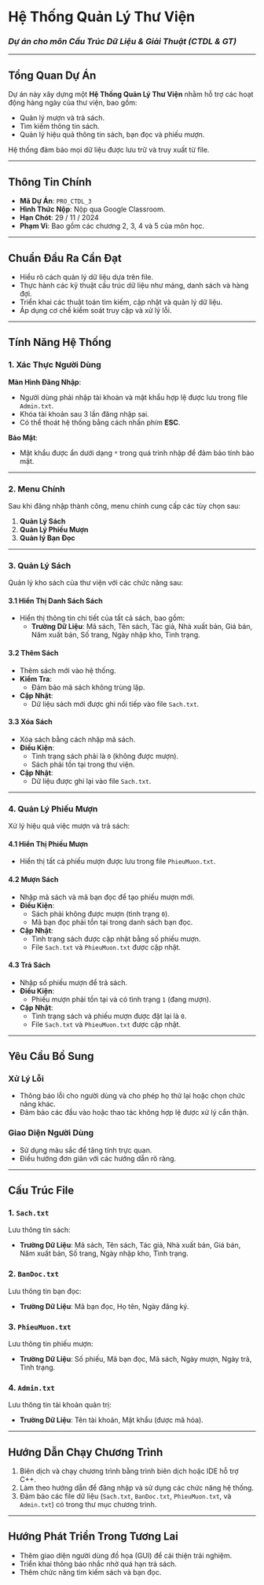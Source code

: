 # **Hệ Thống Quản Lý Thư Viện**  
### *Dự án cho môn Cấu Trúc Dữ Liệu & Giải Thuật (CTDL & GT)*  

---

## **Tổng Quan Dự Án**  
Dự án này xây dựng một **Hệ Thống Quản Lý Thư Viện** nhằm hỗ trợ các hoạt động hàng ngày của thư viện, bao gồm:  
- Quản lý mượn và trả sách.  
- Tìm kiếm thông tin sách.  
- Quản lý hiệu quả thông tin sách, bạn đọc và phiếu mượn.  

Hệ thống đảm bảo mọi dữ liệu được lưu trữ và truy xuất từ file.  

---

## **Thông Tin Chính**  
- **Mã Dự Án**: `PRO_CTDL_3`  
- **Hình Thức Nộp**: Nộp qua Google Classroom.  
- **Hạn Chót**: 29 / 11 / 2024  
- **Phạm Vi**: Bao gồm các chương 2, 3, 4 và 5 của môn học.  

---

## **Chuẩn Đầu Ra Cần Đạt**  
- Hiểu rõ cách quản lý dữ liệu dựa trên file.  
- Thực hành các kỹ thuật cấu trúc dữ liệu như mảng, danh sách và hàng đợi.  
- Triển khai các thuật toán tìm kiếm, cập nhật và quản lý dữ liệu.  
- Áp dụng cơ chế kiểm soát truy cập và xử lý lỗi.  

---

## **Tính Năng Hệ Thống**  

### **1. Xác Thực Người Dùng**  
**Màn Hình Đăng Nhập**:  
- Người dùng phải nhập tài khoản và mật khẩu hợp lệ được lưu trong file `Admin.txt`.  
- Khóa tài khoản sau 3 lần đăng nhập sai.  
- Có thể thoát hệ thống bằng cách nhấn phím **ESC**.  

**Bảo Mật**:  
- Mật khẩu được ẩn dưới dạng `*` trong quá trình nhập để đảm bảo tính bảo mật.  

---

### **2. Menu Chính**  
Sau khi đăng nhập thành công, menu chính cung cấp các tùy chọn sau:  
1. **Quản Lý Sách**  
2. **Quản Lý Phiếu Mượn**
3. **Quản lý Bạn Đọc**

---

### **3. Quản Lý Sách**  
Quản lý kho sách của thư viện với các chức năng sau:  

#### **3.1 Hiển Thị Danh Sách Sách**  
- Hiển thị thông tin chi tiết của tất cả sách, bao gồm:  
  - **Trường Dữ Liệu**: Mã sách, Tên sách, Tác giả, Nhà xuất bản, Giá bán, Năm xuất bản, Số trang, Ngày nhập kho, Tình trạng.  

#### **3.2 Thêm Sách**  
- Thêm sách mới vào hệ thống.  
- **Kiểm Tra**:  
  - Đảm bảo mã sách không trùng lặp.  
- **Cập Nhật**:  
  - Dữ liệu sách mới được ghi nối tiếp vào file `Sach.txt`.  

#### **3.3 Xóa Sách**  
- Xóa sách bằng cách nhập mã sách.  
- **Điều Kiện**:  
  - Tình trạng sách phải là `0` (không được mượn).  
  - Sách phải tồn tại trong thư viện.  
- **Cập Nhật**:  
  - Dữ liệu được ghi lại vào file `Sach.txt`.  

---

### **4. Quản Lý Phiếu Mượn**  
Xử lý hiệu quả việc mượn và trả sách:  

#### **4.1 Hiển Thị Phiếu Mượn**  
- Hiển thị tất cả phiếu mượn được lưu trong file `PhieuMuon.txt`.  

#### **4.2 Mượn Sách**  
- Nhập mã sách và mã bạn đọc để tạo phiếu mượn mới.  
- **Điều Kiện**:  
  - Sách phải không được mượn (tình trạng `0`).  
  - Mã bạn đọc phải tồn tại trong danh sách bạn đọc.  
- **Cập Nhật**:  
  - Tình trạng sách được cập nhật bằng số phiếu mượn.  
  - File `Sach.txt` và `PhieuMuon.txt` được cập nhật.  

#### **4.3 Trả Sách**  
- Nhập số phiếu mượn để trả sách.  
- **Điều Kiện**:  
  - Phiếu mượn phải tồn tại và có tình trạng `1` (đang mượn).  
- **Cập Nhật**:  
  - Tình trạng sách và phiếu mượn được đặt lại là `0`.  
  - File `Sach.txt` và `PhieuMuon.txt` được cập nhật.  

---

## **Yêu Cầu Bổ Sung**  

### **Xử Lý Lỗi**  
- Thông báo lỗi cho người dùng và cho phép họ thử lại hoặc chọn chức năng khác.  
- Đảm bảo các đầu vào hoặc thao tác không hợp lệ được xử lý cẩn thận.  

### **Giao Diện Người Dùng**  
- Sử dụng màu sắc để tăng tính trực quan.  
- Điều hướng đơn giản với các hướng dẫn rõ ràng.  

---

## **Cấu Trúc File**  

### **1. `Sach.txt`**  
Lưu thông tin sách:  
- **Trường Dữ Liệu**: Mã sách, Tên sách, Tác giả, Nhà xuất bản, Giá bán, Năm xuất bản, Số trang, Ngày nhập kho, Tình trạng.  

### **2. `BanDoc.txt`**  
Lưu thông tin bạn đọc:  
- **Trường Dữ Liệu**: Mã bạn đọc, Họ tên, Ngày đăng ký.  

### **3. `PhieuMuon.txt`**  
Lưu thông tin phiếu mượn:  
- **Trường Dữ Liệu**: Số phiếu, Mã bạn đọc, Mã sách, Ngày mượn, Ngày trả, Tình trạng.  

### **4. `Admin.txt`**  
Lưu thông tin tài khoản quản trị:  
- **Trường Dữ Liệu**: Tên tài khoản, Mật khẩu (được mã hóa).  

---

## **Hướng Dẫn Chạy Chương Trình**  
1. Biên dịch và chạy chương trình bằng trình biên dịch hoặc IDE hỗ trợ C++.  
2. Làm theo hướng dẫn để đăng nhập và sử dụng các chức năng hệ thống.  
3. Đảm bảo các file dữ liệu (`Sach.txt`, `BanDoc.txt`, `PhieuMuon.txt`, và `Admin.txt`) có trong thư mục chương trình.  

---

## **Hướng Phát Triển Trong Tương Lai**  
- Thêm giao diện người dùng đồ họa (GUI) để cải thiện trải nghiệm.  
- Triển khai thông báo nhắc nhở quá hạn trả sách.  
- Thêm chức năng tìm kiếm sách và bạn đọc.    
